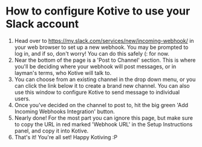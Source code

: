 # How to configure Kotive to use your Slack account

1. Head over to https://my.slack.com/services/new/incoming-webhook/ in your web browser to set up a new webhook. You may be prompted to log in, and if so, don't worry! You can do this safely (: for now.
2. Near the bottom of the page is a 'Post to Channel' section. This is where you'll be deciding where your webhook will post messages, or in layman's terms, who Kotive will talk to.
3. You can choose from an existing channel in the drop down menu, or you can click the link below it to create a brand new channel. You can also use this window to configure Kotive to send message to individual users.
4. Once you've decided on the channel to post to, hit the big green 'Add Incoming Webhooks Integration' button.
5. Nearly done! For the most part you can ignore this page, but make sure to copy the URL in red marked 'Webhook URL' in the Setup Instructions panel, and copy it into Kotive.
6. That's it! You're all set! Happy Kotiving :P
